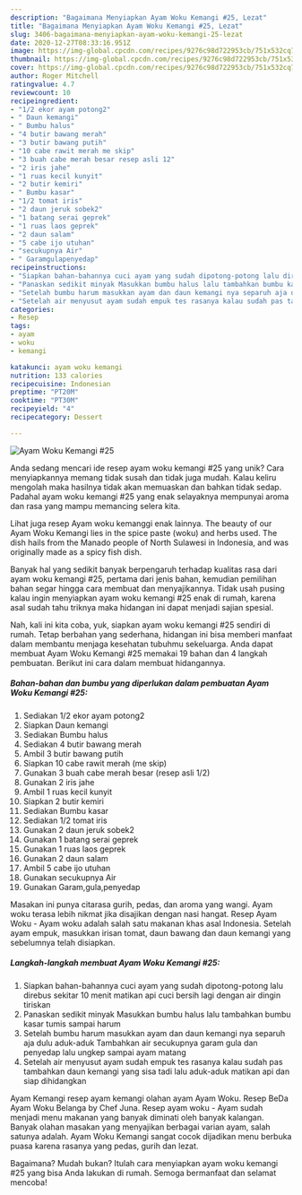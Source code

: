 ```yaml
---
description: "Bagaimana Menyiapkan Ayam Woku Kemangi #25, Lezat"
title: "Bagaimana Menyiapkan Ayam Woku Kemangi #25, Lezat"
slug: 3406-bagaimana-menyiapkan-ayam-woku-kemangi-25-lezat
date: 2020-12-27T08:33:16.951Z
image: https://img-global.cpcdn.com/recipes/9276c98d722953cb/751x532cq70/ayam-woku-kemangi-25-foto-resep-utama.jpg
thumbnail: https://img-global.cpcdn.com/recipes/9276c98d722953cb/751x532cq70/ayam-woku-kemangi-25-foto-resep-utama.jpg
cover: https://img-global.cpcdn.com/recipes/9276c98d722953cb/751x532cq70/ayam-woku-kemangi-25-foto-resep-utama.jpg
author: Roger Mitchell
ratingvalue: 4.7
reviewcount: 10
recipeingredient:
- "1/2 ekor ayam potong2"
- " Daun kemangi"
- " Bumbu halus"
- "4 butir bawang merah"
- "3 butir bawang putih"
- "10 cabe rawit merah me skip"
- "3 buah cabe merah besar resep asli 12"
- "2 iris jahe"
- "1 ruas kecil kunyit"
- "2 butir kemiri"
- " Bumbu kasar"
- "1/2 tomat iris"
- "2 daun jeruk sobek2"
- "1 batang serai geprek"
- "1 ruas laos geprek"
- "2 daun salam"
- "5 cabe ijo utuhan"
- "secukupnya Air"
- " Garamgulapenyedap"
recipeinstructions:
- "Siapkan bahan-bahannya cuci ayam yang sudah dipotong-potong lalu direbus sekitar 10 menit matikan api cuci bersih lagi dengan air dingin tiriskan"
- "Panaskan sedikit minyak Masukkan bumbu halus lalu tambahkan bumbu kasar tumis sampai harum"
- "Setelah bumbu harum masukkan ayam dan daun kemangi nya separuh aja dulu aduk-aduk Tambahkan air secukupnya garam gula dan penyedap lalu ungkep sampai ayam matang"
- "Setelah air menyusut ayam sudah empuk tes rasanya kalau sudah pas tambahkan daun kemangi yang sisa tadi lalu aduk-aduk matikan api dan siap dihidangkan"
categories:
- Resep
tags:
- ayam
- woku
- kemangi

katakunci: ayam woku kemangi 
nutrition: 133 calories
recipecuisine: Indonesian
preptime: "PT20M"
cooktime: "PT30M"
recipeyield: "4"
recipecategory: Dessert

---
```



![Ayam Woku Kemangi #25](https://img-global.cpcdn.com/recipes/9276c98d722953cb/751x532cq70/ayam-woku-kemangi-25-foto-resep-utama.jpg)

Anda sedang mencari ide resep ayam woku kemangi #25 yang unik? Cara menyiapkannya memang tidak susah dan tidak juga mudah. Kalau keliru mengolah maka hasilnya tidak akan memuaskan dan bahkan tidak sedap. Padahal ayam woku kemangi #25 yang enak selayaknya mempunyai aroma dan rasa yang mampu memancing selera kita.

Lihat juga resep Ayam woku kemanggi enak lainnya. The beauty of our Ayam Woku Kemangi lies in the spice paste (woku) and herbs used. The dish hails from the Manado people of North Sulawesi in Indonesia, and was originally made as a spicy fish dish.

Banyak hal yang sedikit banyak berpengaruh terhadap kualitas rasa dari ayam woku kemangi #25, pertama dari jenis bahan, kemudian pemilihan bahan segar hingga cara membuat dan menyajikannya. Tidak usah pusing kalau ingin menyiapkan ayam woku kemangi #25 enak di rumah, karena asal sudah tahu triknya maka hidangan ini dapat menjadi sajian spesial.


Nah, kali ini kita coba, yuk, siapkan ayam woku kemangi #25 sendiri di rumah. Tetap berbahan yang sederhana, hidangan ini bisa memberi manfaat dalam membantu menjaga kesehatan tubuhmu sekeluarga. Anda dapat membuat Ayam Woku Kemangi #25 memakai 19 bahan dan 4 langkah pembuatan. Berikut ini cara dalam membuat hidangannya.

<!--inarticleads1-->

##### Bahan-bahan dan bumbu yang diperlukan dalam pembuatan Ayam Woku Kemangi #25:

1. Sediakan 1/2 ekor ayam potong2
1. Siapkan  Daun kemangi
1. Sediakan  Bumbu halus
1. Sediakan 4 butir bawang merah
1. Ambil 3 butir bawang putih
1. Siapkan 10 cabe rawit merah (me skip)
1. Gunakan 3 buah cabe merah besar (resep asli 1/2)
1. Gunakan 2 iris jahe
1. Ambil 1 ruas kecil kunyit
1. Siapkan 2 butir kemiri
1. Sediakan  Bumbu kasar
1. Sediakan 1/2 tomat iris
1. Gunakan 2 daun jeruk sobek2
1. Gunakan 1 batang serai geprek
1. Gunakan 1 ruas laos geprek
1. Gunakan 2 daun salam
1. Ambil 5 cabe ijo utuhan
1. Gunakan secukupnya Air
1. Gunakan  Garam,gula,penyedap


Masakan ini punya citarasa gurih, pedas, dan aroma yang wangi. Ayam woku terasa lebih nikmat jika disajikan dengan nasi hangat. Resep Ayam Woku - Ayam woku adalah salah satu makanan khas asal Indonesia. Setelah ayam empuk, masukkan irisan tomat, daun bawang dan daun kemangi yang sebelumnya telah disiapkan. 

<!--inarticleads2-->

##### Langkah-langkah membuat Ayam Woku Kemangi #25:

1. Siapkan bahan-bahannya cuci ayam yang sudah dipotong-potong lalu direbus sekitar 10 menit matikan api cuci bersih lagi dengan air dingin tiriskan
1. Panaskan sedikit minyak Masukkan bumbu halus lalu tambahkan bumbu kasar tumis sampai harum
1. Setelah bumbu harum masukkan ayam dan daun kemangi nya separuh aja dulu aduk-aduk Tambahkan air secukupnya garam gula dan penyedap lalu ungkep sampai ayam matang
1. Setelah air menyusut ayam sudah empuk tes rasanya kalau sudah pas tambahkan daun kemangi yang sisa tadi lalu aduk-aduk matikan api dan siap dihidangkan


Ayam Kemangi resep ayam kemangi olahan ayam Ayam Woku. Resep BeDa Ayam Woku Belanga by Chef Juna. Resep ayam woku - Ayam sudah menjadi menu makanan yang banyak diminati oleh banyak kalangan. Banyak olahan masakan yang menyajikan berbagai varian ayam, salah satunya adalah. Ayam Woku Kemangi sangat cocok dijadikan menu berbuka puasa karena rasanya yang pedas, gurih dan lezat. 

Bagaimana? Mudah bukan? Itulah cara menyiapkan ayam woku kemangi #25 yang bisa Anda lakukan di rumah. Semoga bermanfaat dan selamat mencoba!
